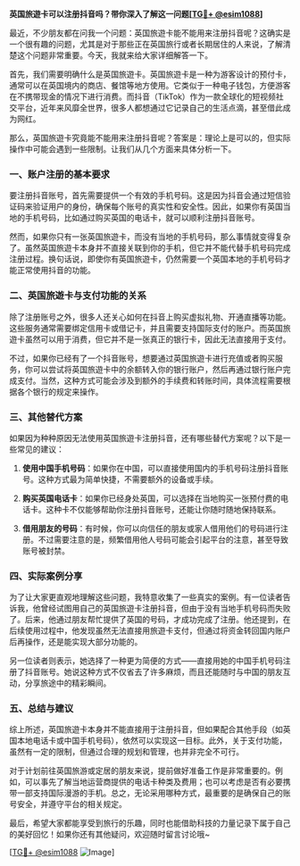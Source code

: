 **英国旅遊卡可以注册抖音吗？带你深入了解这一问题[[TG💪+ @esim1088](https://t.me/s/esim1088)]**

最近，不少朋友都在问我一个问题：英国旅遊卡能不能用来注册抖音呢？这确实是一个很有趣的问题，尤其是对于那些正在英国旅行或者长期居住的人来说，了解清楚这个问题非常重要。今天，我就来给大家详细解答一下。

首先，我们需要明确什么是英国旅遊卡。英国旅遊卡是一种为游客设计的预付卡，通常可以在英国境内的商店、餐馆等地方使用。它类似于一种电子钱包，方便游客在不携带现金的情况下进行消费。而抖音（TikTok）作为一款全球化的短视频社交平台，近年来风靡全世界，很多人都想通过它记录自己的生活点滴，甚至借此成为网红。

那么，英国旅遊卡究竟能不能用来注册抖音呢？答案是：理论上是可以的，但实际操作中可能会遇到一些限制。让我们从几个方面来具体分析一下。

### 一、账户注册的基本要求

要注册抖音账号，首先需要提供一个有效的手机号码。这是因为抖音会通过短信验证码来验证用户的身份，确保每个账号的真实性和安全性。因此，如果你有英国当地的手机号码，比如通过购买英国的电话卡，就可以顺利注册抖音账号。

然而，如果你只有一张英国旅遊卡，而没有当地的手机号码，那么事情就变得复杂了。虽然英国旅遊卡本身并不直接关联到你的手机，但它并不能代替手机号码完成注册过程。换句话说，即使你有英国旅遊卡，仍然需要一个英国本地的手机号码才能正常使用抖音的功能。

### 二、英国旅遊卡与支付功能的关系

除了注册账号之外，很多人还关心如何在抖音上购买虚拟礼物、开通直播等功能。这些服务通常需要绑定信用卡或借记卡，并且需要支持国际支付的账户。而英国旅遊卡虽然可以用于消费，但它并不是一张真正的银行卡，因此无法直接用于支付。

不过，如果你已经有了一个抖音账号，想要通过英国旅遊卡进行充值或者购买服务，你可以尝试将英国旅遊卡中的余额转入你的银行账户，然后再通过银行账户完成支付。当然，这种方式可能会涉及到额外的手续费和转账时间，具体流程需要根据各个银行的规定来操作。

### 三、其他替代方案

如果因为种种原因无法使用英国旅遊卡注册抖音，还有哪些替代方案呢？以下是一些常见的建议：

1. **使用中国手机号码**：如果你在中国，可以直接使用国内的手机号码注册抖音账号。这种方式最为简单快捷，不需要额外的设备或手续。
   
2. **购买英国电话卡**：如果你已经身处英国，可以选择在当地购买一张预付费的电话卡。这种卡不仅能够帮助你注册抖音账号，还能让你随时随地保持联系。

3. **借用朋友的号码**：有时候，你可以向信任的朋友或家人借用他们的号码进行注册。不过需要注意的是，频繁借用他人号码可能会引起平台的注意，甚至导致账号被封禁。

### 四、实际案例分享

为了让大家更直观地理解这些问题，我特意收集了一些真实的案例。有一位读者告诉我，他曾经试图用自己的英国旅遊卡注册抖音，但由于没有当地手机号码而失败了。后来，他通过朋友帮忙提供了英国的号码，才成功完成了注册。他还提到，在后续使用过程中，他发现虽然无法直接用旅遊卡支付，但通过将资金转回国内账户后再操作，还是能实现大部分功能的。

另一位读者则表示，她选择了一种更为简便的方式——直接用她的中国手机号码注册了抖音账号。她说这种方式不仅省去了许多麻烦，而且还能随时与中国的朋友互动，分享旅途中的精彩瞬间。

### 五、总结与建议

综上所述，英国旅遊卡本身并不能直接用于注册抖音，但如果配合其他手段（如英国本地电话卡或中国手机号码），依然可以实现这一目标。此外，关于支付功能，虽然有一定的限制，但通过合理的规划和管理，也并非完全不可行。

对于计划前往英国旅游或定居的朋友来说，提前做好准备工作是非常重要的。例如，可以事先了解当地运营商提供的电话卡种类及费用；也可以考虑是否有必要携带一部支持国际漫游的手机。总之，无论采用哪种方式，最重要的是确保自己的账号安全，并遵守平台的相关规定。

最后，希望大家都能享受到旅行的乐趣，同时也能借助科技的力量记录下属于自己的美好回忆！如果你还有其他疑问，欢迎随时留言讨论哦~

[[TG💪+ @esim1088](https://t.me/s/esim1088) ![Image](https://i.postimg.cc/4NQfJmqS/Snipaste-2025-05-13-00-14-12.png)]